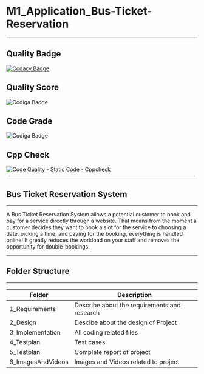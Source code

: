 # M1_Application_Bus-Ticket-Reservation

---

## Quality Badge
[![Codacy Badge](https://app.codacy.com/project/badge/Grade/eb690b54b652437cba72ec290ef535f0)](https://www.codacy.com/gh/akshunna45/M1_Application_Bus-Ticket-Reservation/dashboard?utm_source=github.com&amp;utm_medium=referral&amp;utm_content=akshunna45/M1_Application_Bus-Ticket-Reservation&amp;utm_campaign=Badge_Grade)

## Quality Score
![Codiga Badge](https://api.codiga.io/project/29947/score/svg)

## Code Grade 
![Codiga Badge](https://api.codiga.io/project/29947/status/svg)

## Cpp Check
[![Code Quality - Static Code - Cppcheck](https://github.com/akshunna45/M1_Application_Bus-Ticket-Reservation/actions/workflows/cppcheck.yml/badge.svg)](https://github.com/akshunna45/M1_Application_Bus-Ticket-Reservation/actions/workflows/cppcheck.yml)

---

## Bus Ticket Reservation System

---

A Bus Ticket Reservation System allows a potential customer to book and pay for a service directly through a website. That means from the moment a customer decides they want to book a slot for the service to choosing a date, picking a time, and paying for the booking, everything is handled online! It greatly reduces the workload on your staff and removes the opportunity for double-bookings.

---

## Folder Structure

---

| Folder            | Description                                  |
| ----------------- | -------------------------------------------- |
| 1_Requirements    | Describe about the requirements and research |
| 2_Design          | Descibe about the design of Project          |
| 3_Implementation  | All coding related files                     |
| 4_Testplan        | Test cases                                   |
| 5_Testplan        | Complete report of project                   |
| 6_ImagesAndVideos | Images and Videos related to project         |
